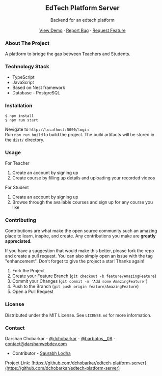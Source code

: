 <div align="center">
  <h2 align="center">EdTech Platform Server</h2>

  <p align="center">
   Backend for an edtech platform
    <br />
    <br />
    <a href="https://github.com/dchobarkar/edtech-platform-server/">View Demo</a>
    ·
    <a href="https://github.com/dchobarkar/edtech-platform-server/issues">Report Bug</a>
    ·
    <a href="https://github.com/dchobarkar/edtech-platform-server/issues">Request Feature</a>
  </p>
</div>

### About The Project
  A platform to bridge the gap between Teachers and Students.

### Technology Stack

 * TypeScript  
 * JavaScript  
 * Based on Nest framework  
 * Database - PostgreSQL

### Installation
    $ npm install
    $ npm run start
  
  Nevigate to `http://localhost:5000/login`  
  Run `npm run build` to build the project. The build artifacts will be stored in the `dist/` directory.
  
### Usage
  For Teacher
  1. Create an account by signing up  
  2. Create course by filling up details and uploading your recorded videos  
  
  For Student  
  1. Create an account by signing up  
  2. Browse through the available courses and sign up for any course you like  

### Contributing

Contributions are what make the open source community such an amazing place to learn, inspire, and create. Any contributions you make are **greatly appreciated**.

If you have a suggestion that would make this better, please fork the repo and create a pull request. You can also simply open an issue with the tag "enhancement".
Don't forget to give the project a star! Thanks again!

1. Fork the Project
2. Create your Feature Branch (`git checkout -b feature/AmazingFeature`)
3. Commit your Changes (`git commit -m 'Add some AmazingFeature'`)
4. Push to the Branch (`git push origin feature/AmazingFeature`)
5. Open a Pull Request

### License

Distributed under the MIT License. See `LICENSE.md` for more information.

### Contact

Darshan Chobarkar - [@dchobarkar](https://www.linkedin.com/in/dchobarkar/) - [@barbatos\_\_08](https://twitter.com/barbatos__08) - contact@darshanwebdev.com
* Contributor - [Saurabh Lodha](https://github.com/saurabh-lodha-16)


Project Link: [https://github.com/dchobarkar/edtech-platform-server](https://github.com/dchobarkar/edtech-platform-server)
